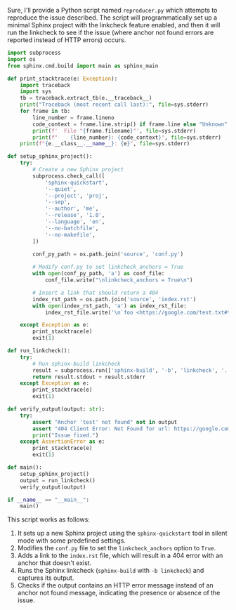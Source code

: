 Sure, I'll provide a Python script named `reproducer.py` which attempts to reproduce the issue described. The script will programmatically set up a minimal Sphinx project with the linkcheck feature enabled, and then it will run the linkcheck to see if the issue (where anchor not found errors are reported instead of HTTP errors) occurs. 

```python
import subprocess
import os
from sphinx.cmd.build import main as sphinx_main

def print_stacktrace(e: Exception):
    import traceback
    import sys
    tb = traceback.extract_tb(e.__traceback__)
    print("Traceback (most recent call last):", file=sys.stderr)
    for frame in tb:
        line_number = frame.lineno
        code_context = frame.line.strip() if frame.line else "Unknown"
        print(f'  File "{frame.filename}"', file=sys.stderr)
        print(f"    {line_number}: {code_context}", file=sys.stderr)
    print(f"{e.__class__.__name__}: {e}", file=sys.stderr)

def setup_sphinx_project():
    try:
        # Create a new Sphinx project
        subprocess.check_call([
            'sphinx-quickstart',
            '--quiet',
            '--project', 'proj',
            '--sep',
            '--author', 'me',
            '--release', '1.0',
            '--language', 'en',
            '--no-batchfile',
            '--no-makefile',
        ])
        
        conf_py_path = os.path.join('source', 'conf.py')

        # Modify conf.py to set linkcheck_anchors = True
        with open(conf_py_path, 'a') as conf_file:
            conf_file.write("\nlinkcheck_anchors = True\n")

        # Insert a link that should return a 404
        index_rst_path = os.path.join('source', 'index.rst')
        with open(index_rst_path, 'a') as index_rst_file:
            index_rst_file.write('\n`foo <https://google.com/test.txt#test>`_\n')

    except Exception as e:
        print_stacktrace(e)
        exit(1)

def run_linkcheck():
    try:
        # Run sphinx-build linkcheck
        result = subprocess.run(['sphinx-build', '-b', 'linkcheck', '.', '_build'], text=True, capture_output=True)
        return result.stdout + result.stderr
    except Exception as e:
        print_stacktrace(e)
        exit(1)

def verify_output(output: str):
    try:
        assert "Anchor 'test' not found" not in output
        assert "404 Client Error: Not Found for url: https://google.com/test.txt" in output, "Issue exists - HTTP errors are not reported correctly."
        print("Issue fixed.")
    except AssertionError as e:
        print_stacktrace(e)
        exit(1)

def main():
    setup_sphinx_project()
    output = run_linkcheck()
    verify_output(output)

if __name__ == "__main__":
    main()
```

This script works as follows:
1. It sets up a new Sphinx project using the `sphinx-quickstart` tool in silent mode with some predefined settings.
2. Modifies the `conf.py` file to set the `linkcheck_anchors` option to `True`.
3. Adds a link to the `index.rst` file, which will result in a 404 error with an anchor that doesn't exist.
4. Runs the Sphinx linkcheck (`sphinx-build` with `-b linkcheck`) and captures its output.
5. Checks if the output contains an HTTP error message instead of an anchor not found message, indicating the presence or absence of the issue.